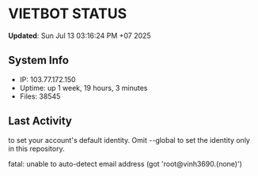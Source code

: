 # VIETBOT STATUS
**Updated**: Sun Jul 13 03:16:24 PM +07 2025

## System Info
- IP: 103.77.172.150
- Uptime: up 1 week, 19 hours, 3 minutes
- Files: 38545

## Last Activity

to set your account's default identity.
Omit --global to set the identity only in this repository.

fatal: unable to auto-detect email address (got 'root@vinh3690.(none)')
